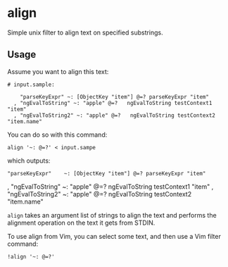 # align

Simple unix filter to align text on specified substrings.

## Usage

Assume you want to align this text:

```
# input.sample:

    "parseKeyExpr" ~: [ObjectKey "item"] @=? parseKeyExpr "item"
  , "ngEvalToString" ~: "apple" @=?   ngEvalToString testContext1 "item" 
  , "ngEvalToString2" ~: "apple" @=?   ngEvalToString testContext2 "item.name" 
```

You can do so with this command:

    align '~: @=?' < input.sampe

which outputs:

    "parseKeyExpr"    ~: [ObjectKey "item"] @=? parseKeyExpr "item"
  , "ngEvalToString"  ~: "apple"            @=? ngEvalToString testContext1 "item"
  , "ngEvalToString2" ~: "apple"            @=? ngEvalToString testContext2 "item.name"

`align` takes an argument list of strings to align the text and performs
the alignment operation on the text it gets from STDIN.

To use align from Vim, you can select some text, and then use a Vim
filter command:

    !align '~: @=?'
